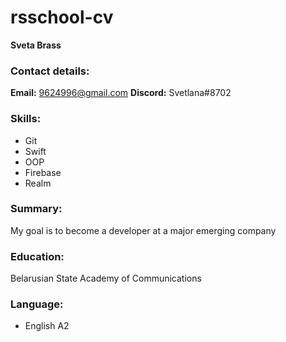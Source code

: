 # rsschool-cv

**Sveta Brass**

### Contact details:
 **Email:** 9624996@gmail.com
 **Discord:** Svetlana#8702


### Skills:
* Git
* Swift
* OOP
* Firebase
* Realm

### Summary:
My goal is to become a developer at a major emerging company

### Education:
Belarusian State Academy of Communications

### Language:
* English A2
   

